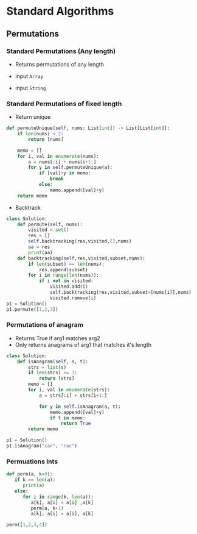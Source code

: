 # Standard Algorithms
## Permutations

### Standard Permutations (Any length)
- Returns permutations of any length
- input `Array`



- input `String`



### Standard Permutations of fixed length
- Return unique
```python
def permuteUnique(self, nums: List[int]) -> List[List[int]]:
    if len(nums) < 2:
        return [nums]

    memo = []
    for i, val in enumerate(nums):
        a = nums[:i] + nums[i+1:]
        for y in self.permuteUnique(a):
            if [val]+y in memo:
                break
            else:
                memo.append([val]+y) 
    return memo
```

- Backtrack
```python
class Solution:
    def permute(self, nums):
        visited = set()
        res = []
        self.backtracking(res,visited,[],nums)
        aa = res
        print(aa)
    def backtracking(self,res,visited,subset,nums):
        if len(subset) == len(nums):
            res.append(subset)
        for i in range(len(nums)):
            if i not in visited:
                visited.add(i)
                self.backtracking(res,visited,subset+[nums[i]],nums)
                visited.remove(i)
p1 = Solution()
p1.permute([1,2,3])
```

### Permutations of anagram
- Returns True if arg1 matches arg2
- Only returns anagrams of arg1 that matches it's length

```python
class Solution:
	def isAnagram(self, s, t):
		strs = list(s)
		if len(strs) <= 1:
			return [strs]
		memo = []
		for i, val in enumerate(strs):
			a = strs[:i] + strs[i+1:]

			for y in self.isAnagram(a, t):
				memo.append([val]+y)
				if t in memo:
					return True
		return memo

p1 = Solution()
p1.isAnagram("car", "rac")


```

### Permuations Ints
```python
def perm(a, k=0):
   if k == len(a):
      print(a)
   else:
      for i in range(k, len(a)):
         a[k], a[i] = a[i] ,a[k]
         perm(a, k+1)
         a[k], a[i] = a[i], a[k]

perm([1,2,3,4])
```